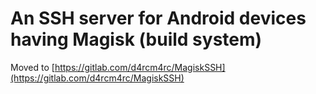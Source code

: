 An SSH server for Android devices having Magisk (build system)
==============================================================

Moved to [https://gitlab.com/d4rcm4rc/MagiskSSH](https://gitlab.com/d4rcm4rc/MagiskSSH)